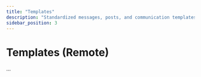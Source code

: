 ```yaml
---
title: "Templates"
description: "Standardized messages, posts, and communication templates."
sidebar_position: 3
---
```


# Templates (Remote)

...
